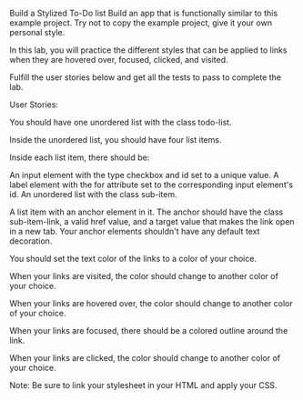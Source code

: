 Build a Stylized To-Do list
Build an app that is functionally similar to this example project. Try not to copy the example project, give it your own personal style.

In this lab, you will practice the different styles that can be applied to links when they are hovered over, focused, clicked, and visited.

Fulfill the user stories below and get all the tests to pass to complete the lab.

User Stories:

You should have one unordered list with the class todo-list.

Inside the unordered list, you should have four list items.

Inside each list item, there should be:

An input element with the type checkbox and id set to a unique value.
A label element with the for attribute set to the corresponding input element's id.
An unordered list with the class sub-item.

A list item with an anchor element in it. The anchor should have the class sub-item-link, a valid href value, and a target value that makes the link open in a new tab.
Your anchor elements shouldn't have any default text decoration.

You should set the text color of the links to a color of your choice.

When your links are visited, the color should change to another color of your choice.

When your links are hovered over, the color should change to another color of your choice.

When your links are focused, there should be a colored outline around the link.

When your links are clicked, the color should change to another color of your choice.

Note: Be sure to link your stylesheet in your HTML and apply your CSS.
